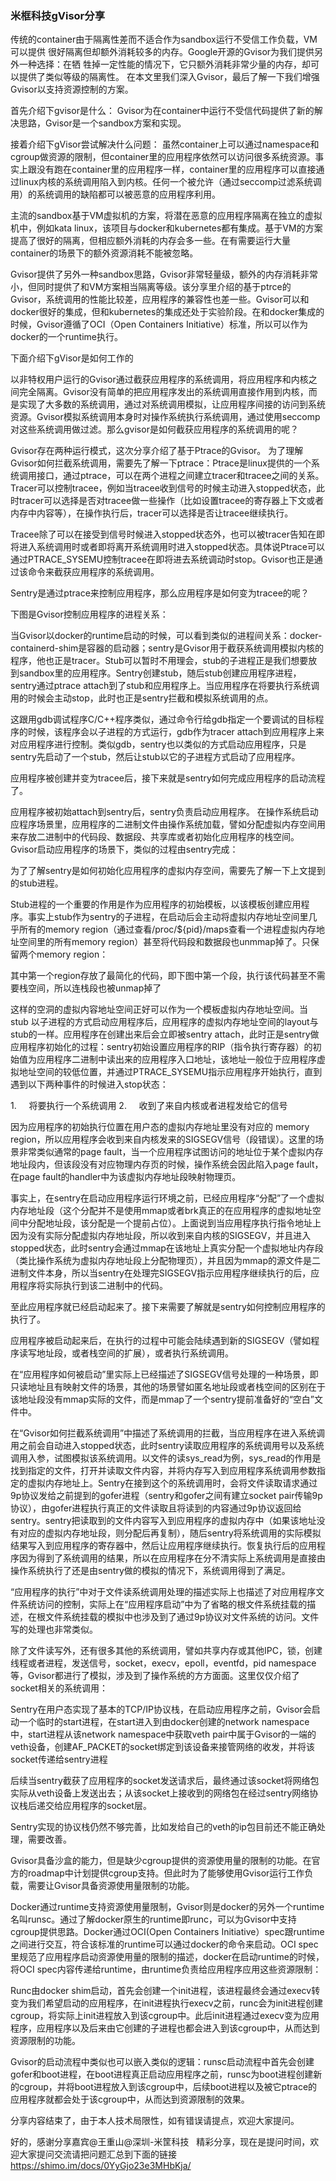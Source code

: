 ### 米框科技gVisor分享

传统的container由于隔离性差而不适合作为sandbox运行不受信工作负载，VM可以提供
很好隔离但却额外消耗较多的内存。Google开源的Gvisor为我们提供另外一种选择：在牺
牲掉一定性能的情况下，它只额外消耗非常少量的内存，却可以提供了类似等级的隔离性。
在本文里我们深入Gvisor，最后了解一下我们增强Gvisor以支持资源控制的方案。

首先介绍下gvisor是什么：
Gvisor为在container中运行不受信代码提供了新的解决思路，Gvisor是一个sandbox方案和实现。

接着介绍下gVisor尝试解决什么问题：
虽然container上可以通过namespace和cgroup做资源的限制，但container里的应用程序依然可以访问很多系统资源。事实上跟没有跑在container里的应用程序一样，container里的应用程序可以直接通过linux内核的系统调用陷入到内核。任何一个被允许（通过seccomp过滤系统调用）的系统调用的缺陷都可以被恶意的应用程序利用。

主流的sandbox基于VM虚拟机的方案，将潜在恶意的应用程序隔离在独立的虚拟机中，例如kata linux，该项目与docker和kubernetes都有集成。基于VM的方案提高了很好的隔离，但相应额外消耗的内存会多一些。在有需要运行大量container的场景下的额外资源消耗不能被忽略。

Gvisor提供了另外一种sandbox思路，Gvisor非常轻量级，额外的内存消耗非常小，但同时提供了和VM方案相当隔离等级。该分享里介绍的基于ptrce的Gvisor，系统调用的性能比较差，应用程序的兼容性也差一些。Gvisor可以和docker很好的集成，但和kubernetes的集成还处于实验阶段。在和docker集成的时候，Gvisor遵循了OCI（Open Containers Initiative）标准，所以可以作为docker的一个runtime执行。

下面介绍下gVisor是如何工作的

以非特权用户运行的Gvisor通过截获应用程序的系统调用，将应用程序和内核之间完全隔离。Gvisor没有简单的把应用程序发出的系统调用直接作用到内核，而是实现了大多数的系统调用，通过对系统调用模拟，让应用程序间接的访问到系统资源。Gvisor模拟系统调用本身时对操作系统执行系统调用，通过使用seccomp对这些系统调用做过滤。那么gvisor是如何截获应用程序的系统调用的呢？

Gvisor存在两种运行模式，这次分享介绍了基于Ptrace的Gvisor。
为了理解Gvisor如何拦截系统调用，需要先了解一下ptrace：Ptrace是linux提供的一个系统调用接口，通过ptrace，可以在两个进程之间建立tracer和tracee之间的关系。Tracer可以控制tracee，例如当tracee收到信号的时候主动进入stopped状态，此时tracer可以选择是否对tracee做一些操作（比如设置tracee的寄存器上下文或者内存中内容等），在操作执行后，tracer可以选择是否让tracee继续执行。

Tracee除了可以在接受到信号时候进入stopped状态外，也可以被tracer告知在即将进入系统调用时或者即将离开系统调用时进入stopped状态。具体说Ptrace可以通过PTRACE_SYSEMU控制tracee在即将进去系统调动时stop。Gvisor也正是通过该命令来截获应用程序的系统调用。

Sentry是通过ptrace来控制应用程序，那么应用程序是如何变为tracee的呢？

下图是Gvisor控制应用程序的进程关系：

当Gvisor以docker的runtime启动的时候，可以看到类似的进程间关系：docker-containerd-shim是容器的启动器；sentry是Gvisor用于截获系统调用模拟内核的程序，他也正是tracer。Stub可以暂时不用理会，stub的子进程正是我们想要放到sandbox里的应用程序。Sentry创建stub，随后stub创建应用程序进程，sentry通过ptrace attach到了stub和应用程序上。当应用程序在将要执行系统调用的时候会主动stop，此时也正是sentry拦截和模拟系统调用的点。

这跟用gdb调试程序C/C++程序类似，通过命令行给gdb指定一个要调试的目标程序的时候，该程序会以子进程的方式运行，gdb作为tracer attach到应用程序上来对应用程序进行控制。类似gdb，sentry也以类似的方式启动应用程序，只是sentry先启动了一个stub，然后让stub以它的子进程方式启动了应用程序。

应用程序被创建并变为tracee后，接下来就是sentry如何完成应用程序的启动流程了。

应用程序被初始attach到sentry后，sentry负责启动应用程序。
在操作系统启动应程序场景里，应用程序的二进制文件由操作系统加载，譬如分配虚拟内存空间用来存放二进制中的代码段、数据段、共享库或者初始化应用程序的栈空间。Gvisor启动应用程序的场景下，类似的过程由sentry完成：

为了了解sentry是如何初始化应用程序的虚拟内存空间，需要先了解一下上文提到的stub进程。

Stub进程的一个重要的作用是作为应用程序的初始模板，以该模板创建应用程序。事实上stub作为sentry的子进程，在启动后会主动将虚拟内存地址空间里几乎所有的memory region（通过查看/proc/${pid}/maps查看一个进程虚拟内存地址空间里的所有memory region）甚至将代码段和数据段也unmmap掉了。只保留两个memory region：

其中第一个region存放了最简化的代码，即下图中第一个段，执行该代码甚至不需要栈空间，所以连栈段也被unmap掉了

这样的空洞的虚拟内容地址空间正好可以作为一个模板虚拟内存地址空间。当stub
以子进程的方式启动应用程序后，应用程序的虚拟内存地址空间的layout与stub的一样。应用程序在创建出来后会立即被sentry attach，此时正是sentry做应用程序初始化的过程：sentry初始设置应用程序的RIP（指令执行寄存器）的初始值为应用程序二进制中读出来的应用程序入口地址，该地址一般位于应用程序虚拟地址空间的较低位置，并通过PTRACE_SYSEMU指示应用程序开始执行，直到遇到以下两种事件的时候进入stop状态：

1.     将要执行一个系统调用
2.     收到了来自内核或者进程发给它的信号

因为应用程序的初始执行位置在用户态的虚拟内存地址里没有对应的
memory region，所以应用程序会收到来自内核发来的SIGSEGV信号（段错误）。这里的场景非常类似通常的page fault，当一个应用程序试图访问的地址位于某个虚拟内存地址段内，但该段没有对应物理内存页的时候，操作系统会因此陷入page fault，在page fault的handler中为该虚拟内存地址段映射物理页。

事实上，在sentry在启动应用程序运行环境之前，已经应用程序“分配”了一个虚拟内存地址段（这个分配并不是使用mmap或者brk真正的在应用程序的虚拟地址空间中分配地址段，该分配是一个提前占位）。上面说到当应用程序执行指令地址上因为没有实际分配虚拟内存地址段，所以收到来自内核的SIGSEGV，并且进入stopped状态，此时sentry会通过mmap在该地址上真实分配一个虚拟地址内存段（类比操作系统为虚拟内存地址段上分配物理页），并且因为mmap的源文件是二进制文件本身，所以当sentry在处理完SIGSEGV指示应用程序继续执行的后，应用程序将实际执行到该二进制中的代码。

至此应用程序就已经启动起来了。接下来需要了解就是sentry如何控制应用程序的执行了。

应用程序被启动起来后，在执行的过程中可能会陆续遇到新的SIGSEGV（譬如程序读写地址段，或者栈空间的扩展），或者执行系统调用。

在“应用程序如何被启动”里实际上已经描述了SIGSEGV信号处理的一种场景，即只读地址且有映射文件的场景，其他的场景譬如匿名地址段或者栈空间的区别在于该地址段没有mmap实际的文件，而是mmap了一个sentry提前准备好的“空白”文件中。

在“Gvisor如何拦截系统调用”中描述了系统调用的拦截，当应用程序在进入系统调用之前会自动进入stopped状态，此时sentry读取应用程序的系统调用号以及系统调用入参，试图模拟该系统调用。以文件的读sys_read为例，sys_read的作用是找到指定的文件，打开并读取文件内容，并将内存写入到应用程序系统调用参数指定的虚拟内存地址上。Sentry在接到这个的系统调用时，会将文件读取请求通过9p协议发给之前提到的gofer进程（sentry和gofer之间有建立socket pair传输9p协议），由gofer进程执行真正的文件读取且将读到的内容通过9p协议返回给sentry。sentry把读取到的文件内容写入到应用程序的虚拟内存中（如果该地址没有对应的虚拟内存地址段，则分配后再复制），随后sentry将系统调用的实际模拟结果写入到应用程序的寄存器中，然后让应用程序继续执行。恢复执行后的应用程序因为得到了系统调用的结果，所以在应用程序在分不清实际上系统调用是直接由操作系统执行了还是由sentry做的模拟的情况下，系统调用得到了满足。

“应用程序的执行”中对于文件读系统调用处理的描述实际上也描述了对应用程序文件系统访问的控制，实际上在“应用程序启动”中为了省略的根文件系统挂载的描述，在根文件系统挂载的模拟中也涉及到了通过9p协议对文件系统的访问。文件写的处理也非常类似。

除了文件读写外，还有很多其他的系统调用，譬如共享内存或其他IPC，锁，创建线程或者进程，发送信号，socket，execv，epoll，eventfd，pid namespace等，Gvisor都进行了模拟，涉及到了操作系统的方方面面。这里仅仅介绍了socket相关的系统调用：

Sentry在用户态实现了基本的TCP/IP协议栈，在启动应用程序之前，Gvisor会启动一个临时的start进程，在start进入到由docker创建的network namespace中，start进程从该network namespace中获取veth pair中属于Gvisor的一端的veth设备，创建AF_PACKET的socket绑定到该设备来接管网络的收发，并将该socket传递给sentry进程

后续当sentry截获了应用程序的socket发送请求后，最终通过该socket将网络包实际从veth设备上发送出去；从该socket上接收到的网络包在经过sentry网络协议栈后递交给应用程序的socket层。

Sentry实现的协议栈仍然不够完善，比如发给自己的veth的ip包目前还不能正确处理，需要改善。

Gvisor具备沙盒的能力，但是缺少cgroup提供的资源使用量的限制的功能。在官方的roadmap中计划提供cgroup支持。但此时为了能够使用Gvisor运行工作负载，需要让Gvisor具备资源使用量限制的功能。

Docker通过runtime支持资源使用量限制，Gvisor则是docker的另外一个runtime名叫runsc。通过了解docker原生的runtime即runc，可以为Gvisor中支持cgroup提供思路。Docker通过OCI(Open Containers Initiative）spec跟runtime之间进行交互，符合该标准的runtime可以通过docker的命令来启动。OCI spec里规范了应用程序启动资源使用量的限制的描述，docker在启动runtime的时候，将OCI spec内容传递给runtime，由runtime负责给应用程序应用这些资源限制：

Runc由docker shim启动，首先会创建一个init进程，该进程最终会通过execv转变为我们希望启动的应用程序，在init进程执行execv之前，runc会为init进程创建cgroup，将实际上init进程放入到该cgroup中。此后init进程通过execv变为应用程序，应用程序以及后来由它创建的子进程也都会进入到该cgroup中，从而达到资源限制的功能。

Gvisor的启动流程中类似也可以嵌入类似的逻辑：runsc启动流程中首先会创建gofer和boot进程，在boot进程真正启动应用程序之前，runsc为boot进程创建新的cgroup，并将boot进程放入到该cgroup中，后续boot进程以及被它ptrace的应用程序就都会处于该cgroup中，从而达到资源限制的效果。

分享内容结束了，由于本人技术局限性，如有错误请提点，欢迎大家提问。

好的，感谢分享嘉宾@王重山@深圳-米筐科技   精彩分享，现在是提问时间，欢迎大家提问交流请把问题汇总到下面的链接 https://shimo.im/docs/0YyGjo23e3MHbKja/

